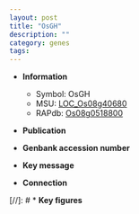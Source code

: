 ```yaml
---
layout: post
title: "OsGH"
description: ""
category: genes
tags: 
---
```


* **Information**  
    + Symbol: OsGH  
    + MSU: [LOC_Os08g40680](http://rice.uga.edu/cgi-bin/ORF_infopage.cgi?orf=LOC_Os08g40680)  
    + RAPdb: [Os08g0518800](https://rapdb.dna.affrc.go.jp/locus/?name=Os08g0518800)  

* **Publication**  

* **Genbank accession number**  

* **Key message**  

* **Connection**  

[//]: # * **Key figures**  


